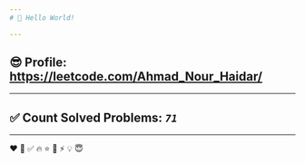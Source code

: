 ```yaml
---
# 👋 Hello World!

---
```

## 😎 Profile: https://leetcode.com/Ahmad_Nour_Haidar/

---
## ✅ Count Solved Problems: ***```71```***

---
❤
👋
‍✅
🔥
⭐
🌟
⚡
💡
😇
